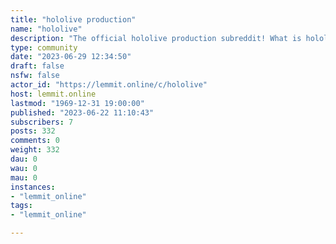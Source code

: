```yaml
---
title: "hololive production" 
name: "hololive"
description: "The official hololive production subreddit! What is hololive production? We're a team of content creators using digital avatars providing..."
type: community
date: "2023-06-29 12:34:50"
draft: false
nsfw: false
actor_id: "https://lemmit.online/c/hololive"
host: lemmit.online
lastmod: "1969-12-31 19:00:00"
published: "2023-06-22 11:10:43"
subscribers: 7
posts: 332
comments: 0
weight: 332
dau: 0
wau: 0
mau: 0
instances:
- "lemmit_online"
tags: 
- "lemmit_online"

---
```

